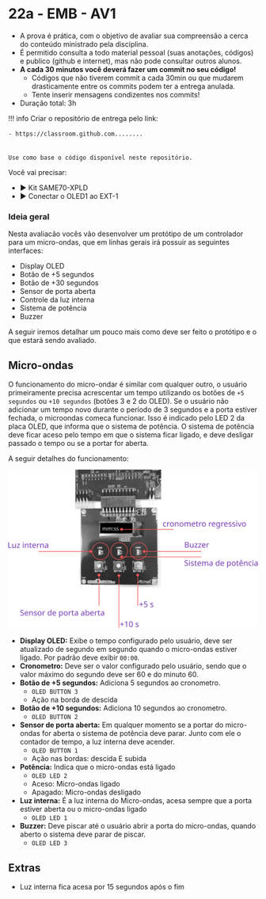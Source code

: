 # 22a - EMB - AV1

- A prova é prática, com o objetivo de avaliar sua compreensão a cerca do conteúdo ministrado pela disciplina. 
- É permitido consulta a todo material pessoal (suas anotações, códigos) e publico (github e internet), mas não pode consultar outros alunos.
- **A cada 30 minutos você deverá fazer um commit no seu código!**
    - Códigos que não tiverem commit a cada 30min ou que mudarem drasticamente entre os commits podem ter a entrega anulada.
    - Tente inserir mensagens condizentes nos commits!
- Duração total: 3h

!!! info
    Criar o repositório de entrega pelo link:
    
    - https://classroom.github.com........


    Use como base o código disponível neste repositório.

Você vai precisar:

- ▶️ Kit SAME70-XPLD
- ▶️ Conectar o OLED1 ao EXT-1

### Ideia geral

Nesta avaliacão vocês vão desenvolver um protótipo de um controlador para um micro-ondas, que em linhas gerais irá possuir as seguintes interfaces:

- Display OLED
- Botão de +5 segundos
- Botão de +30 segundos
- Sensor de porta aberta
- Controle da luz interna 
- Sistema de potência
- Buzzer 

A seguir iremos detalhar um pouco mais como deve ser feito o protótipo e o que estará sendo avaliado.

## Micro-ondas

O funcionamento do micro-ondar é similar com qualquer outro, o usuário primeiramente precisa acrescentar um tempo utilizando os botões de `+5 segundos` ou `+10 segundos` (botões 3 e 2 do OLED). Se o usuário não adicionar um tempo novo durante o período de 3 segundos e a porta estiver fechada, o microondas comeca funcionar. Isso é indicado pelo LED 2 da placa OLED, que informa que o sistema de potência. O sistema de potência deve ficar aceso pelo tempo em que o sistema ficar ligado, e deve desligar passado o tempo ou se a portar for aberta.

A seguir detalhes do funcionamento:

![](diagrama.png)


- **Display OLED:** Exibe o tempo configurado pelo usuário, deve ser atualizado de segundo em segundo quando o micro-ondas estiver ligado. Por padrão deve exibir `00:00`.
- **Cronometro:** Deve ser o valor configurado pelo usuário, sendo que o valor máximo do segundo deve ser 60 e do minuto 60. 
- **Botão de +5 segundos:** Adiciona 5 segundos ao cronometro.
   - `OLED BUTTON 3`
   - Ação na borda de descida 
- **Botão de +10 segundos:** Adiciona 10 segundos ao cronometro.
   - `OLED BUTTON 2`
- **Sensor de porta aberta:** Em qualquer momento se a portar do micro-ondas for aberta o sistema de potência deve parar. Junto com ele o contador de tempo, a luz interna deve acender.
    - `OLED BUTTON 1`
    - Ação nas bordas: descida E subida
- **Potência:** Indica que o micro-ondas está ligado
    - `OLED LED 2`
    - Aceso: Micro-ondas ligado
    - Apagado: Micro-ondas desligado
- **Luz interna:** É a luz interna do Micro-ondas, acesa sempre que a porta estiver aberta ou o micro-ondas ligado
    - `OLED LED 1`
- **Buzzer:** Deve piscar até o usuário abrir a porta do micro-ondas, quando aberto o sistema deve parar de piscar.
    - `OLED LED 3`

## Extras

- Luz interna fica acesa por 15 segundos após o fim 

